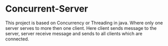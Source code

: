 # Concurrent-Server

This project is based on Concurrency or Threading in java. Where only one server serves to more then one client. Here client sends message to the server, server receive message and sends to all clients which are connected.  
